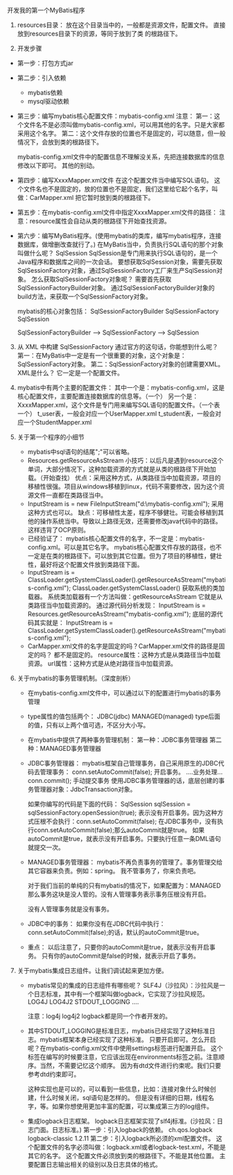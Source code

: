 开发我的第一个MyBatis程序

1. resources目录：
   放在这个目录当中的，一般都是资源文件，配置文件。
   直接放到resources目录下的资源，等同于放到了类
   的根路径下。

2. 开发步骤
* 第一步：打包方式jar
* 第二步：引入依赖
    - mybatis依赖
    - mysql驱动依赖
* 第三步：编写mybatis核心配置文件：mybatis-config.xml
  注意：
  第一：这个文件名不是必须叫做mybatis-config.xml，可以用其他的名字。只是大家都采用这个名字。
  第二：这个文件存放的位置也不是固定的，可以随意，但一般情况下，会放到类的根路径下。

  mybatis-config.xml文件中的配置信息不理解没关系，先把连接数据库的信息修改以下即可。
  其他的别动。
* 第四步：编写XxxxMapper.xml文件
  在这个配置文件当中编写SQL语句。
  这个文件名也不是固定的，放的位置也不是固定，我们这里给它起个名字，叫做：CarMapper.xml
  把它暂时放到类的根路径下。
* 第五步：在mybatis-config.xml文件中指定XxxxMapper.xml文件的路径：
  <mapper resource="CarMapper.xml"/>
  注意：resource属性会自动从类的根路径下开始查找资源。

* 第六步：编写MyBatis程序。(使用mybatis的类库，编写mybatis程序，连接数据库，做增删改查就行了。)
  在MyBatis当中，负责执行SQL语句的那个对象叫做什么呢？
  SqlSession
  SqlSession是专门用来执行SQL语句的，是一个Java程序和数据库之间的一次会话。
  要想获取SqlSession对象，需要先获取SqlSessionFactory对象，通过SqlSessionFactory工厂来生产SqlSession对象。
  怎么获取SqlSessionFactory对象呢？
  需要首先获取SqlSessionFactoryBuilder对象。
  通过SqlSessionFactoryBuilder对象的build方法，来获取一个SqlSessionFactory对象。

  mybatis的核心对象包括：
  SqlSessionFactoryBuilder
  SqlSessionFactory
  SqlSession

  SqlSessionFactoryBuilder --> SqlSessionFactory --> SqlSession


3. 从 XML 中构建 SqlSessionFactory
   通过官方的这句话，你能想到什么呢？
   第一：在MyBatis中一定是有一个很重要的对象，这个对象是：SqlSessionFactory对象。
   第二：SqlSessionFactory对象的创建需要XML。
   XML是什么？
   它一定是一个配置文件。

4. mybatis中有两个主要的配置文件：
   其中一个是：mybatis-config.xml，这是核心配置文件，主要配置连接数据库的信息等。（一个）
   另一个是：XxxxMapper.xml，这个文件是专门用来编写SQL语句的配置文件。（一个表一个）
   t_user表，一般会对应一个UserMapper.xml
   t_student表，一般会对应一个StudentMapper.xml

5. 关于第一个程序的小细节
    * mybatis中sql语句的结尾";"可以省略。
    * Resources.getResourceAsStream
      小技巧：以后凡是遇到resource这个单词，大部分情况下，这种加载资源的方式就是从类的根路径下开始加载。（开始查找）
      优点：采用这种方式，从类路径当中加载资源，项目的移植性很强。项目从windows移植到linux，代码不需要修改，因为这个资源文件一直都在类路径当中。
    * InputStream is = new FileInputStream("d:\\mybatis-config.xml");
      采用这种方式也可以。
      缺点：可移植性太差，程序不够健壮。可能会移植到其他的操作系统当中。导致以上路径无效，还需要修改java代码中的路径。这样违背了OCP原则。
    * 已经验证了：
      mybatis核心配置文件的名字，不一定是：mybatis-config.xml。可以是其它名字。
      mybatis核心配置文件存放的路径，也不一定是在类的根路径下。可以放到其它位置。但为了项目的移植性，健壮性，最好将这个配置文件放到类路径下面。
    * InputStream is = ClassLoader.getSystemClassLoader().getResourceAsStream("mybatis-config.xml");
      ClassLoader.getSystemClassLoader() 获取系统的类加载器。
      系统类加载器有一个方法叫做：getResourceAsStream
      它就是从类路径当中加载资源的。
      通过源代码分析发现：
      InputStream is = Resources.getResourceAsStream("mybatis-config.xml");
      底层的源代码其实就是：
      InputStream is = ClassLoader.getSystemClassLoader().getResourceAsStream("mybatis-config.xml");
    * CarMapper.xml文件的名字是固定的吗？CarMapper.xml文件的路径是固定的吗？
      都不是固定的。
      <mapper resource="CarMapper.xml"/> resource属性：这种方式是从类路径当中加载资源。
      <mapper url="file:///d:/CarMapper.xml"/> url属性：这种方式是从绝对路径当中加载资源。

6. 关于mybatis的事务管理机制。（深度剖析）

    * 在mybatis-config.xml文件中，可以通过以下的配置进行mybatis的事务管理
      <transactionManager type="JDBC"/>
    * type属性的值包括两个：
      JDBC(jdbc)
      MANAGED(managed)
      type后面的值，只有以上两个值可选，不区分大小写。
    * 在mybatis中提供了两种事务管理机制：
      第一种：JDBC事务管理器
      第二种：MANAGED事务管理器
    * JDBC事务管理器：
      mybatis框架自己管理事务，自己采用原生的JDBC代码去管理事务：
      conn.setAutoCommit(false); 开启事务。
      ....业务处理...
      conn.commit(); 手动提交事务
      使用JDBC事务管理器的话，底层创建的事务管理器对象：JdbcTransaction对象。

      如果你编写的代码是下面的代码：
      SqlSession sqlSession = sqlSessionFactory.openSession(true);
      表示没有开启事务。因为这种方式压根不会执行：conn.setAutoCommit(false);
      在JDBC事务中，没有执行conn.setAutoCommit(false);那么autoCommit就是true。
      如果autoCommit是true，就表示没有开启事务。只要执行任意一条DML语句就提交一次。

    * MANAGED事务管理器：
      mybatis不再负责事务的管理了。事务管理交给其它容器来负责。例如：spring。
      我不管事务了，你来负责吧。

      对于我们当前的单纯的只有mybatis的情况下，如果配置为：MANAGED
      那么事务这块是没人管的。没有人管理事务表示事务压根没有开启。

      没有人管理事务就是没有事务。

    * JDBC中的事务：
      如果你没有在JDBC代码中执行：conn.setAutoCommit(false);的话，默认的autoCommit是true。

    * 重点：
      以后注意了，只要你的autoCommit是true，就表示没有开启事务。
      只有你的autoCommit是false的时候，就表示开启了事务。

7. 关于mybatis集成日志组件。让我们调试起来更加方便。

    * mybatis常见的集成的日志组件有哪些呢？
      SLF4J（沙拉风）：沙拉风是一个日志标准，其中有一个框架叫做logback，它实现了沙拉风规范。
      LOG4J
      LOG4J2
      STDOUT_LOGGING
      ....

      注意：log4j log4j2 logback都是同一个作者开发的。

    * 其中STDOUT_LOGGING是标准日志，mybatis已经实现了这种标准日志。mybatis框架本身已经实现了这种标准。
      只要开启即可。怎么开启呢？在mybatis-config.xml文件中使用settings标签进行配置开启。
      <settings>
      <setting name="logImpl" value="STDOUT_LOGGING"/>
      </settings>
      这个标签在编写的时候要注意，它应该出现在environments标签之前。注意顺序。当然，不需要记忆这个顺序。
      因为有dtd文件进行约束呢。我们只要参考dtd约束即可。

      这种实现也是可以的，可以看到一些信息，比如：连接对象什么时候创建，什么时候关闭，sql语句是怎样的。
      但是没有详细的日期，线程名字，等。如果你想使用更加丰富的配置，可以集成第三方的log组件。

    * 集成logback日志框架。
      logback日志框架实现了slf4j标准。(沙拉风：日志门面。日志标准。)
      第一步：引入logback的依赖。
      <dependency>
      <groupId>ch.qos.logback</groupId>
      <artifactId>logback-classic</artifactId>
      <version>1.2.11</version>
      </dependency>
      第二步：引入logback所必须的xml配置文件。
      这个配置文件的名字必须叫做：logback.xml或者logback-test.xml，不能是其它的名字。
      这个配置文件必须放到类的根路径下。不能是其他位置。
      主要配置日志输出相关的级别以及日志具体的格式。
























